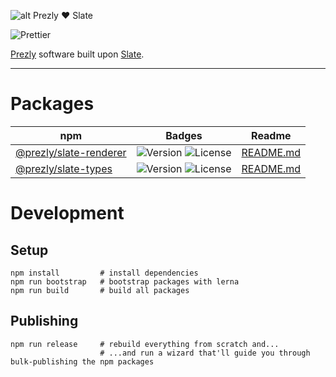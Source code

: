 ![alt Prezly ❤️ Slate](https://cdn.uc.assets.prezly.com/b9c8de97-cc75-4780-baa0-c9d9ac4c7c09/prezly-slate.png)

![Prettier](https://github.com/prezly/slate/workflows/Prettier/badge.svg)

[Prezly](https://www.prezly.com/) software built upon [Slate](http://slatejs.org/).

---

# Packages

| npm                                                                            | Badges                                                                                                                          | Readme                                         |
| ------------------------------------------------------------------------------ | ------------------------------------------------------------------------------------------------------------------------------- | ---------------------------------------------- |
| [@prezly/slate-renderer](https://www.npmjs.com/package/@prezly/slate-renderer) | ![Version](https://img.shields.io/npm/v/@prezly/slate-renderer) ![License](https://img.shields.io/npm/l/@prezly/slate-renderer) | [README.md](packages/slate-renderer/README.md) |
| [@prezly/slate-types](https://www.npmjs.com/package/@prezly/slate-types)       | ![Version](https://img.shields.io/npm/v/@prezly/slate-types) ![License](https://img.shields.io/npm/l/@prezly/slate-types)       | [README.md](packages/slate-types/README.md)    |

# Development

## Setup

```Shell
npm install         # install dependencies
npm run bootstrap   # bootstrap packages with lerna
npm run build       # build all packages
```

## Publishing

```Shell
npm run release     # rebuild everything from scratch and...
                    # ...and run a wizard that'll guide you through bulk-publishing the npm packages
```
